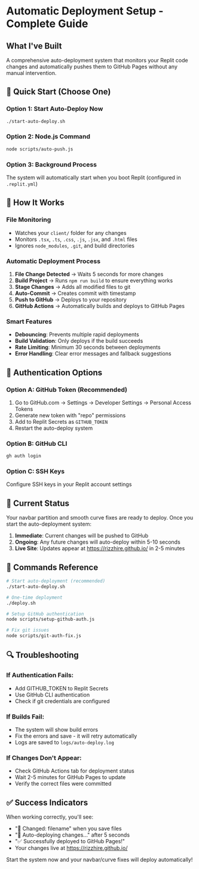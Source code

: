 # Automatic Deployment Setup - Complete Guide

## What I've Built

A comprehensive auto-deployment system that monitors your Replit code changes and automatically pushes them to GitHub Pages without any manual intervention.

## 🚀 Quick Start (Choose One)

### Option 1: Start Auto-Deploy Now
```bash
./start-auto-deploy.sh
```

### Option 2: Node.js Command
```bash
node scripts/auto-push.js
```

### Option 3: Background Process
The system will automatically start when you boot Replit (configured in `.replit.yml`)

## 🔧 How It Works

### File Monitoring
- Watches your `client/` folder for any changes
- Monitors `.tsx`, `.ts`, `.css`, `.js`, `.jsx`, and `.html` files
- Ignores `node_modules`, `.git`, and build directories

### Automatic Deployment Process
1. **File Change Detected** → Waits 5 seconds for more changes
2. **Build Project** → Runs `npm run build` to ensure everything works
3. **Stage Changes** → Adds all modified files to git
4. **Auto-Commit** → Creates commit with timestamp
5. **Push to GitHub** → Deploys to your repository
6. **GitHub Actions** → Automatically builds and deploys to GitHub Pages

### Smart Features
- **Debouncing**: Prevents multiple rapid deployments
- **Build Validation**: Only deploys if the build succeeds
- **Rate Limiting**: Minimum 30 seconds between deployments
- **Error Handling**: Clear error messages and fallback suggestions

## 🔐 Authentication Options

### Option A: GitHub Token (Recommended)
1. Go to GitHub.com → Settings → Developer Settings → Personal Access Tokens
2. Generate new token with "repo" permissions
3. Add to Replit Secrets as `GITHUB_TOKEN`
4. Restart the auto-deploy system

### Option B: GitHub CLI
```bash
gh auth login
```

### Option C: SSH Keys
Configure SSH keys in your Replit account settings

## 🎯 Current Status

Your navbar partition and smooth curve fixes are ready to deploy. Once you start the auto-deployment system:

1. **Immediate**: Current changes will be pushed to GitHub
2. **Ongoing**: Any future changes will auto-deploy within 5-10 seconds
3. **Live Site**: Updates appear at https://rizzhire.github.io/ in 2-5 minutes

## 📝 Commands Reference

```bash
# Start auto-deployment (recommended)
./start-auto-deploy.sh

# One-time deployment
./deploy.sh

# Setup GitHub authentication
node scripts/setup-github-auth.js

# Fix git issues
node scripts/git-auth-fix.js
```

## 🔍 Troubleshooting

### If Authentication Fails:
- Add GITHUB_TOKEN to Replit Secrets
- Use GitHub CLI authentication
- Check if git credentials are configured

### If Builds Fail:
- The system will show build errors
- Fix the errors and save - it will retry automatically
- Logs are saved to `logs/auto-deploy.log`

### If Changes Don't Appear:
- Check GitHub Actions tab for deployment status
- Wait 2-5 minutes for GitHub Pages to update
- Verify the correct files were committed

## ✅ Success Indicators

When working correctly, you'll see:
- "📝 Changed: filename" when you save files
- "🚀 Auto-deploying changes..." after 5 seconds
- "✅ Successfully deployed to GitHub Pages!"
- Your changes live at https://rizzhire.github.io/

Start the system now and your navbar/curve fixes will deploy automatically!